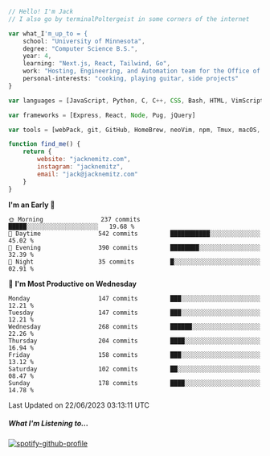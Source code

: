 ```javascript
// Hello! I'm Jack
// I also go by terminalPoltergeist in some corners of the internet

var what_I'm_up_to = {
    school: "University of Minnesota",
    degree: "Computer Science B.S.",
    year: 4,
    learning: "Next.js, React, Tailwind, Go",
    work: "Hosting, Engineering, and Automation team for the Office of Information Technology at UMN",
    personal-interests: "cooking, playing guitar, side projects"
}

var languages = [JavaScript, Python, C, C++, CSS, Bash, HTML, VimScript]

var frameworks = [Express, React, Node, Pug, jQuery]

var tools = [webPack, git, GitHub, HomeBrew, neoVim, npm, Tmux, macOS, Ubuntu, Docker, Nginx]

function find_me() {
    return {
        website: "jacknemitz.com",
        instagram: "jacknemitz",
        email: "jack@jacknemitz.com"
    }
}
```

<!--START_SECTION:waka-->
**I'm an Early 🐤** 

```text
🌞 Morning                237 commits         █████░░░░░░░░░░░░░░░░░░░░   19.68 % 
🌆 Daytime                542 commits         ███████████░░░░░░░░░░░░░░   45.02 % 
🌃 Evening                390 commits         ████████░░░░░░░░░░░░░░░░░   32.39 % 
🌙 Night                  35 commits          █░░░░░░░░░░░░░░░░░░░░░░░░   02.91 % 
```
📅 **I'm Most Productive on Wednesday** 

```text
Monday                   147 commits         ███░░░░░░░░░░░░░░░░░░░░░░   12.21 % 
Tuesday                  147 commits         ███░░░░░░░░░░░░░░░░░░░░░░   12.21 % 
Wednesday                268 commits         ██████░░░░░░░░░░░░░░░░░░░   22.26 % 
Thursday                 204 commits         ████░░░░░░░░░░░░░░░░░░░░░   16.94 % 
Friday                   158 commits         ███░░░░░░░░░░░░░░░░░░░░░░   13.12 % 
Saturday                 102 commits         ██░░░░░░░░░░░░░░░░░░░░░░░   08.47 % 
Sunday                   178 commits         ████░░░░░░░░░░░░░░░░░░░░░   14.78 % 
```



 Last Updated on 22/06/2023 03:13:11 UTC
<!--END_SECTION:waka-->

##### What I'm Listening to...

[![spotify-github-profile](https://spotify-github-profile.vercel.app/api/view?uid=jack.nemitz&cover_image=true&show_offline=true&bar_color=53b14f&bar_color_cover=false&background_color=121212FF)](https://spotify-github-profile.vercel.app/api/view?uid=jack.nemitz&redirect=true)

